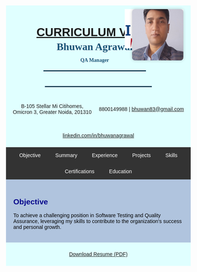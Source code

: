 <html>
<head>
<meta name="viewport" content="width=device-width, initial-scale=1">
<script src='https://kit.fontawesome.com/1053334a8a.js' crossorigin='anonymous'></script>
<style>
  body { font-family: Arial, sans-serif; margin: 0; }
  .header, .footer { background-color: LightCyan; padding: 10px; text-align: center; position: relative; }
  .header img { position: absolute; top: 10px; right: 20px; width: 160px; height: auto; }
  .navbar { overflow: hidden; background-color: #333; display: flex; flex-wrap: wrap; justify-content: center; }
  .navbar a { color: white; padding: 14px 20px; text-decoration: none; display: block; text-align: center; }
  .navbar a:hover { background-color: #ddd; color: black; }
  .containerTab { display: none; padding: 20px; background: LightSteelBlue; color: black; }
  ul { padding-left: 20px; }
  h2 { color: darkblue; }
  .activeTab { display: block !important; }
  .header h1 { font-size: 32px; margin-bottom: 5px; }
</style>
</head>
<body>

<div class="header" style="display: flex; flex-wrap: wrap; align-items: center; justify-content: center; gap: 20px; position: relative;">
  <img src="CTFL.png" alt="Certification" style="position: absolute; top: 10px; right: 20px; width: 160px; height: auto;">
  <div style="flex: 1 1 300px; text-align: center;">
    <h1 style="font-size: 32px; margin-bottom: 5px;"><u>CURRICULUM VITAE</u></h1>
    <h2 style="margin-top: 0; font-size: 28px; font-family: 'Georgia', serif; color: #1a5276;">Bhuwan Agrawal</h2>
    <h4 style="margin-top: -10px; font-family: 'Georgia', serif; color: #1a5276;">QA Manager</h4>
    <hr style="width: 60%; margin: 10px auto; border: 1px solid #1a5276;">
  </div>
  <div style="flex: 0 0 auto;">
  <img src="profile.jpg" alt="Profile Photo" style="width: 140px; height: 140px; border-radius: 8px; object-fit: cover; box-shadow: 0 0 8px rgba(0,0,0,0.2);">
</div>
  <hr style="width: 60%; margin: 10px auto; border: 1px solid #1a5276;">
  <p><i class='fas fa-map-marker-alt'></i> B-105 Stellar Mi Citihomes,<br>Omicron 3, Greater Noida, 201310</p>
  <p><i class='fas fa-mobile-alt'></i> 8800149988 | <i class='fa fa-envelope'></i> <a href="mailto:bhuwan83@gmail.com">bhuwan83@gmail.com</a></p>
  <p><i class='fab fa-linkedin'></i> <a href="https://www.linkedin.com/in/bhuwanagrawal">linkedin.com/in/bhuwanagrawal</a></p>
</div>

<div class="navbar">
  <a href="#objective" onclick="openTab('objective'); window.location.hash='objective'">Objective</a>
  <a href="#summary" onclick="openTab('summary'); window.location.hash='summary'">Summary</a>
  <a href="#experience" onclick="openTab('experience'); window.location.hash='experience'">Experience</a>
  <a href="#projects" onclick="openTab('projects'); window.location.hash='projects'">Projects</a>
  <a href="#skills" onclick="openTab('skills'); window.location.hash='skills'">Skills</a>
  <a href="#certifications" onclick="openTab('certifications'); window.location.hash='certifications'">Certifications</a>
  <a href="#education" onclick="openTab('education'); window.location.hash='education'">Education</a>
</div>

<div id="objective" class="containerTab activeTab">
  <h2>Objective</h2>
  <p>To achieve a challenging position in Software Testing and Quality Assurance, leveraging my skills to contribute to the organization's success and personal growth.</p>
</div>

<div id="summary" class="containerTab">
  <h2>Professional Summary</h2>
  <ul>
    <li>13+ years of experience in Software Testing and QA</li>
    <li>Expert in automation tools: Selenium, Cypress, Ranorex, TestComplete</li>
    <li>Strong in manual testing: functional, regression, GUI, database</li>
    <li>Experienced with SDLC/STLC, Agile, test planning, and team leadership</li>
    <li>Tools: Jira, TestRail, TestLink, GitHub, SVN, SQL Server</li>
    <li>Team management, client interaction, project estimation and delivery</li>
  </ul>
</div>

<div id="experience" class="containerTab">
  <h2>Experience</h2>
  <ul>
    <li><b>QA Manager – Bitxia Tech Pvt. Ltd.</b>, Gurugram (Sep 2022 – Present)</li>
    <li><b>Sr. Test Engineer – DLT LABS</b>, Noida (Jun 2021 – Sep 2022)</li>
    <li><b>Associate Team Lead – Xorlabs.com</b>, Greater Noida (Mar 2014 – Jun 2021)</li>
    <li><b>Software Test Engineer – Safenet Infotech Pvt. Ltd.</b> via Magna InfoTech, Noida (Mar 2012 – Mar 2014)</li>
  </ul>
</div>

<div id="certifications" class="containerTab">
  <h2>Certifications</h2>
  <ul>
    <li>ISTQB Certified Tester – Foundation Level</li>
  </ul>
</div>

<div id="skills" class="containerTab">
  <h2>Software Skills</h2>
  <ul>
    <li>Languages: Java, VBScript</li>
    <li>Automation Tools: Selenium, Cypress, Ranorex, TestComplete</li>
    <li>Bug Tracking: Jira, QC, MKS</li>
    <li>Test Management: TestRail, TestLink</li>
    <li>Version Control: SVN, GitHub</li>
    <li>Databases: SQL Server</li>
    <li>OS: Windows XP/7/10, Server 2008</li>
    <li>Office Tools: MS Excel, Word, PowerPoint</li>
  </ul>
</div>

<div id="projects" class="containerTab">
  <h2>Project Experience</h2>
  <p><b>Bitxia Tech Pvt. Ltd.</b> (Sep 2022 – Present)</p>
  <ul>
    <li>eNAM 2.0, APL Logistics, Investor Portal, Jarvis Retail Lending – QA Manager</li>
    <li>Responsibilities: Team leadership, test planning, client interaction, Jira/TestRail usage</li>
  </ul>
  <p><b>DLT LABS</b> (Jun 2021 – Sep 2022)</p>
  <ul>
    <li>PPD & THOR (DL Asset Track) – Manual Testing</li>
    <li>Tools: Jira, TestLink</li>
  </ul>
  <p><b>Xorlabs.com</b> (Mar 2014 – Jun 2021)</p>
  <ul>
    <li>Key Projects: SQLCM, XMF Automation, CML Configurator, SQL Secure, OSC, ASD, MSQT</li>
    <li>Automation: Selenium, Ranorex, TestComplete</li>
  </ul>
  <p><b>Safenet Infotech Pvt. Ltd.</b> (Mar 2012 – Mar 2014)</p>
  <ul>
    <li>Projects: Usage Reporting System, WPS Online, WPS Client</li>
    <li>Manual + QTP (VBScript) Automation, MKS for defect tracking</li>
  </ul>
</div>

<div id="education" class="containerTab">
  <h2>Education</h2>
  <ul>
    <li>MCA – UP Technical University – 64.28%</li>
    <li>BCA – Allahabad Agriculture Institute – 7.96 CGPA</li>
  </ul>
</div>

<script>
function openTab(tabName) {
  var x = document.getElementsByClassName("containerTab");
  for (var i = 0; i < x.length; i++) {
    x[i].classList.remove("activeTab");
  }
  document.getElementById(tabName).classList.add("activeTab");
}
</script>

<div class="footer">
  <p><i class='fa fa-download'></i> <a href="Resume_Bhuwan_Agrawal.pdf" download>Download Resume (PDF)</a></p>
</div>

</body>
</html>
